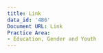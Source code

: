 ```yaml
---
title: Link
data_id: '486'
Document URL: Link
Practice Area:
- Education, Gender and Youth
---
```


